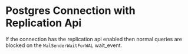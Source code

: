 # Postgres Connection with Replication Api

If the connection has the replication api enabled then normal queries are blocked on the `WalSenderWaitForWAL` wait_event.